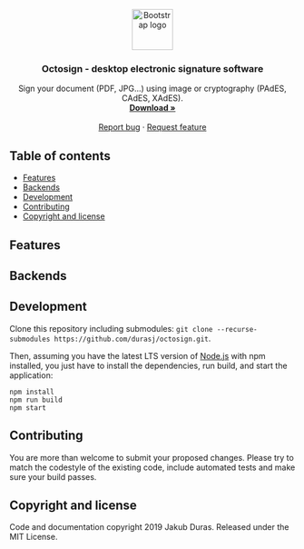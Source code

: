 <p align="center">
  <a href="https://octosign.com/">
    <img src="https://octosign.com/icon.svg" alt="Bootstrap logo" width="72" height="72">
  </a>
</p>

<h3 align="center">Octosign - desktop electronic signature software</h3>

<p align="center">
  Sign your document (PDF, JPG...) using image or cryptography (PAdES, CAdES, XAdES).
  <br>
  <a href="https://octosign.com/download/"><strong>Download »</strong></a>
  <br>
  <br>
  <a href="https://github.com/durasj/octosign/issues/new?template=bug.md">Report bug</a>
  ·
  <a href="https://github.com/durasj/octosign/issues/new?template=feature.md">Request feature</a>
</p>

## Table of contents

- [Features](#features)
- [Backends](#backends)
- [Development](#development)
- [Contributing](#contributing)
- [Copyright and license](#copyright-and-license)

## Features

## Backends

## Development

Clone this repository including submodules: `git clone --recurse-submodules https://github.com/durasj/octosign.git`.

Then, assuming you have the latest LTS version of [Node.js](https://nodejs.org/) with npm installed, you just have to install the dependencies, run build, and start the application:

```shell
npm install
npm run build
npm start
```

## Contributing

You are more than welcome to submit your proposed changes. Please try to match the codestyle of the existing code, include automated tests and make sure your build passes.

## Copyright and license

Code and documentation copyright 2019 Jakub Duras. Released under the MIT License.

